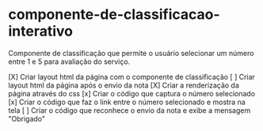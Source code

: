 # componente-de-classificacao-interativo

Componente de classificação que permite o usuário selecionar um número entre 1 e 5 para avaliação do serviço. 

[X] Criar layout html da página com o componente de classificação
[ ] Criar layout html da página após o envio da nota
[X] Criar a renderização da página através do css
[x] Criar o código que captura o número selecionado
[x] Criar o código que faz o link entre o número selecionado e mostra na tela
[ ] Criar o código que reconhece o envio da nota e exibe a mensagem "Obrigado"